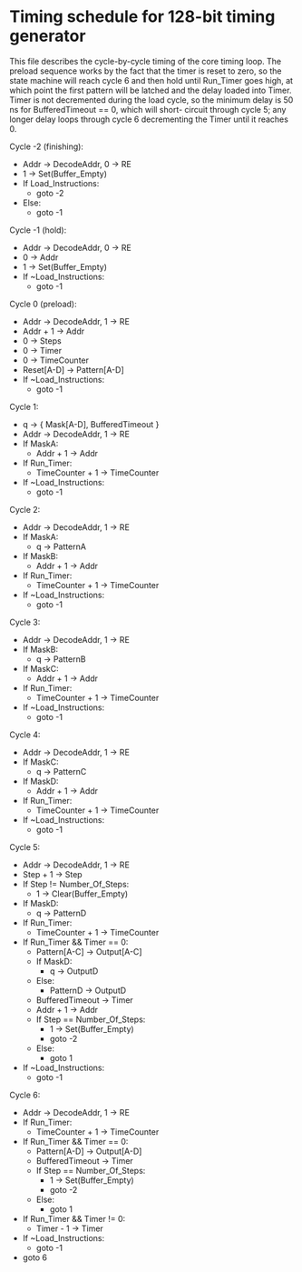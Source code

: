 Timing schedule for 128-bit timing generator
============================================

This file describes the cycle-by-cycle timing of the core timing loop. The preload
sequence works by the fact that the timer is reset to zero, so the state machine will
reach cycle 6 and then hold until Run_Timer goes high, at which point the first pattern
will be latched and the delay loaded into Timer. Timer is not decremented during the
load cycle, so the minimum delay is 50 ns for BufferedTimeout == 0, which will short-
circuit through cycle 5; any longer delay loops through cycle 6 decrementing the
Timer until it reaches 0.

Cycle -2 (finishing):
  - Addr -> DecodeAddr, 0 -> RE
  - 1 -> Set(Buffer_Empty)
  - If Load_Instructions:
    * goto -2
  - Else:
    * goto -1

Cycle -1 (hold):
  - Addr -> DecodeAddr, 0 -> RE
  - 0 -> Addr
  - 1 -> Set(Buffer_Empty)
  - If ~Load_Instructions:
    * goto -1

Cycle 0 (preload):
  - Addr -> DecodeAddr, 1 -> RE
  - Addr + 1 -> Addr
  - 0 -> Steps
  - 0 -> Timer
  - 0 -> TimeCounter
  - Reset\[A-D] -> Pattern\[A-D]
  - If ~Load_Instructions:
    * goto -1

Cycle 1:
  - q -> { Mask\[A-D], BufferedTimeout }
  - Addr -> DecodeAddr, 1 -> RE
  - If MaskA:
    * Addr + 1 -> Addr
  - If Run_Timer:
    * TimeCounter + 1 -> TimeCounter
  - If ~Load_Instructions:
    * goto -1

Cycle 2:
  - Addr -> DecodeAddr, 1 -> RE
  - If MaskA:
  	* q -> PatternA
  - If MaskB:
    * Addr + 1 -> Addr
  - If Run_Timer:
    * TimeCounter + 1 -> TimeCounter
  - If ~Load_Instructions:
    * goto -1

Cycle 3:
  - Addr -> DecodeAddr, 1 -> RE
  - If MaskB:
  	* q -> PatternB
  - If MaskC:
    * Addr + 1 -> Addr
  - If Run_Timer:
    * TimeCounter + 1 -> TimeCounter
  - If ~Load_Instructions:
    * goto -1

Cycle 4:
  - Addr -> DecodeAddr, 1 -> RE
  - If MaskC:
  	* q -> PatternC
  - If MaskD:
    * Addr + 1 -> Addr
  - If Run_Timer:
    * TimeCounter + 1 -> TimeCounter
  - If ~Load_Instructions:
    * goto -1

Cycle 5:
  - Addr -> DecodeAddr, 1 -> RE
  - Step + 1 -> Step
  - If Step != Number_Of_Steps:
    * 1 -> Clear(Buffer\_Empty)
  - If MaskD:
  	* q -> PatternD
  - If Run_Timer:
    * TimeCounter + 1 -> TimeCounter
  - If Run_Timer && Timer == 0:
    * Pattern\[A-C] -> Output\[A-C]
    * If MaskD:
	  + q -> OutputD
	* Else:
	  + PatternD -> OutputD
    * BufferedTimeout -> Timer
    * Addr + 1 -> Addr
    * If Step == Number\_Of\_Steps:
      + 1 -> Set(Buffer\_Empty)
      + goto -2
    * Else:
      + goto 1
  - If ~Load_Instructions:
    * goto -1

Cycle 6:
  - Addr -> DecodeAddr, 1 -> RE
  - If Run_Timer:
    * TimeCounter + 1 -> TimeCounter
  - If Run_Timer && Timer == 0:
    * Pattern\[A-D] -> Output\[A-D]
	* BufferedTimeout -> Timer
	* If Step == Number\_Of\_Steps:
	  + 1 -> Set(Buffer\_Empty)
	  + goto -2
	* Else:
      + goto 1
  - If Run_Timer && Timer != 0:
    * Timer - 1 -> Timer
  - If ~Load_Instructions:
    * goto -1
  - goto 6

